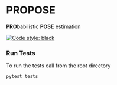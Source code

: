 # PROPOSE

**PRO**babilistic **POSE** estimation

[![Code style: black](https://img.shields.io/badge/code%20style-black-000000.svg)](https://github.com/psf/black)

### Run Tests

To run the tests call from the root directory

```
pytest tests
```
